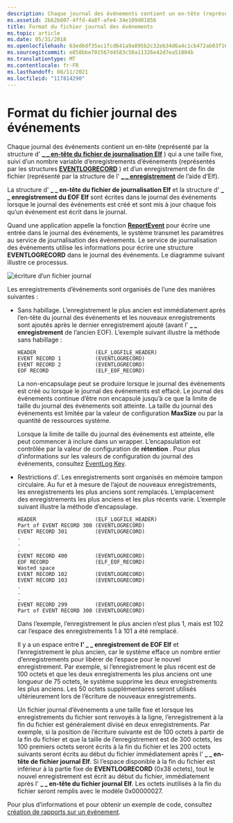 ```yaml
---
description: Chaque journal des événements contient un en-tête (représenté par la \_ structure d’en-tête du fichier de journalisation Elf \_ ) qui a une taille fixe, suivi d’un nombre variable d’enregistrements d’événements (représentés par les structures EVENTLOGRECORD) et d’un enregistrement de fin de fichier (représenté par la structure de l’enregistrement de l’aide d’Elf \_ \_ ).
ms.assetid: 2b62b807-4ffd-4a8f-afe4-34e109d01856
title: Format du fichier journal des événements
ms.topic: article
ms.date: 05/31/2018
ms.openlocfilehash: 63ed6df35ac1fcd641a9a895b2c32eb34d6a4c1cb472ab03f16417f55900c767
ms.sourcegitcommit: e858bbe701567d4583c50a11326e42d7ea51804b
ms.translationtype: MT
ms.contentlocale: fr-FR
ms.lasthandoff: 08/11/2021
ms.locfileid: "117814290"
---
```

# <a name="event-log-file-format"></a>Format du fichier journal des événements

Chaque journal des événements contient un en-tête (représenté par la structure d' [**\_ \_ en-tête du fichier de journalisation Elf**](/previous-versions/windows/desktop/legacy/bb309024(v=vs.85)) ) qui a une taille fixe, suivi d’un nombre variable d’enregistrements d’événements (représentés par les structures [**EVENTLOGRECORD**](/windows/desktop/api/winnt/ns-winnt-eventlogrecord) ) et d’un enregistrement de fin de fichier (représenté par la structure de l' [**\_ \_ enregistrement**](/previous-versions/windows/desktop/legacy/bb309022(v=vs.85)) de l’aide d’Elf).

La structure d' **\_ \_ en-tête du fichier de journalisation Elf** et la structure d' **\_ \_ enregistrement du EOF Elf** sont écrites dans le journal des événements lorsque le journal des événements est créé et sont mis à jour chaque fois qu’un événement est écrit dans le journal.

Quand une application appelle la fonction [**ReportEvent**](/windows/desktop/api/Winbase/nf-winbase-reporteventa) pour écrire une entrée dans le journal des événements, le système transmet les paramètres au service de journalisation des événements. Le service de journalisation des événements utilise les informations pour écrire une structure **EVENTLOGRECORD** dans le journal des événements. Le diagramme suivant illustre ce processus.

![écriture d’un fichier journal](images/evreport.png)

Les enregistrements d’événements sont organisés de l’une des manières suivantes :

-   Sans habillage. L’enregistrement le plus ancien est immédiatement après l’en-tête du journal des événements et les nouveaux enregistrements sont ajoutés après le dernier enregistrement ajouté (avant l' **\_ \_ enregistrement** de l’ancien EOF). L’exemple suivant illustre la méthode sans habillage :

    ``` syntax
    HEADER                   (ELF_LOGFILE_HEADER)
    EVENT RECORD 1           (EVENTLOGRECORD)
    EVENT RECORD 2           (EVENTLOGRECORD)
    EOF RECORD               (ELF_EOF_RECORD)
    ```

    La non-encapsulage peut se produire lorsque le journal des événements est créé ou lorsque le journal des événements est effacé. Le journal des événements continue d’être non encapsulé jusqu’à ce que la limite de taille du journal des événements soit atteinte. La taille du journal des événements est limitée par la valeur de configuration **MaxSize** ou par la quantité de ressources système.

    Lorsque la limite de taille du journal des événements est atteinte, elle peut commencer à inclure dans un wrapper. L’encapsulation est contrôlée par la valeur de configuration de **rétention** . Pour plus d’informations sur les valeurs de configuration du journal des événements, consultez [EventLog Key](eventlog-key.md).

-   Restrictions d'. Les enregistrements sont organisés en mémoire tampon circulaire. Au fur et à mesure de l’ajout de nouveaux enregistrements, les enregistrements les plus anciens sont remplacés. L’emplacement des enregistrements les plus anciens et les plus récents varie. L’exemple suivant illustre la méthode d’encapsulage.

    ``` syntax
    HEADER                   (ELF_LOGFILE_HEADER)
    Part of EVENT RECORD 300 (EVENTLOGRECORD)
    EVENT RECORD 301         (EVENTLOGRECORD)
    .
    .
    .
    EVENT RECORD 400         (EVENTLOGRECORD)
    EOF RECORD               (ELF_EOF_RECORD)
    Wasted space
    EVENT RECORD 102         (EVENTLOGRECORD)
    EVENT RECORD 103         (EVENTLOGRECORD)
    .
    .
    .
    EVENT RECORD 299         (EVENTLOGRECORD)
    Part of EVENT RECORD 300 (EVENTLOGRECORD)
    ```

    Dans l’exemple, l’enregistrement le plus ancien n’est plus 1, mais est 102 car l’espace des enregistrements 1 à 101 a été remplacé.

    Il y a un espace entre **l' \_ \_ enregistrement de EOF Elf** et l’enregistrement le plus ancien, car le système efface un nombre entier d’enregistrements pour libérer de l’espace pour le nouvel enregistrement. Par exemple, si l’enregistrement le plus récent est de 100 octets et que les deux enregistrements les plus anciens ont une longueur de 75 octets, le système supprime les deux enregistrements les plus anciens. Les 50 octets supplémentaires seront utilisés ultérieurement lors de l’écriture de nouveaux enregistrements.

    Un fichier journal d’événements a une taille fixe et lorsque les enregistrements du fichier sont renvoyés à la ligne, l’enregistrement à la fin du fichier est généralement divisé en deux enregistrements. Par exemple, si la position de l’écriture suivante est de 100 octets à partir de la fin du fichier et que la taille de l’enregistrement est de 300 octets, les 100 premiers octets seront écrits à la fin du fichier et les 200 octets suivants seront écrits au début du fichier immédiatement après l' **\_ \_ en-tête de fichier journal Elf**. Si l’espace disponible à la fin du fichier est inférieur à la partie fixe de **EVENTLOGRECORD** (0x38 octets), tout le nouvel enregistrement est écrit au début du fichier, immédiatement après l' **\_ \_ en-tête du fichier journal Elf**. Les octets inutilisés à la fin du fichier seront remplis avec le modèle 0x00000027.

Pour plus d’informations et pour obtenir un exemple de code, consultez [création de rapports sur un événement](reporting-an-event.md).

 

 
